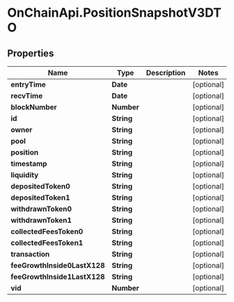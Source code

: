 # OnChainApi.PositionSnapshotV3DTO

## Properties

Name | Type | Description | Notes
------------ | ------------- | ------------- | -------------
**entryTime** | **Date** |  | [optional] 
**recvTime** | **Date** |  | [optional] 
**blockNumber** | **Number** |  | [optional] 
**id** | **String** |  | [optional] 
**owner** | **String** |  | [optional] 
**pool** | **String** |  | [optional] 
**position** | **String** |  | [optional] 
**timestamp** | **String** |  | [optional] 
**liquidity** | **String** |  | [optional] 
**depositedToken0** | **String** |  | [optional] 
**depositedToken1** | **String** |  | [optional] 
**withdrawnToken0** | **String** |  | [optional] 
**withdrawnToken1** | **String** |  | [optional] 
**collectedFeesToken0** | **String** |  | [optional] 
**collectedFeesToken1** | **String** |  | [optional] 
**transaction** | **String** |  | [optional] 
**feeGrowthInside0LastX128** | **String** |  | [optional] 
**feeGrowthInside1LastX128** | **String** |  | [optional] 
**vid** | **Number** |  | [optional] 


